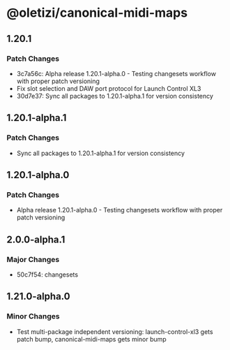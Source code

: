 # @oletizi/canonical-midi-maps

## 1.20.1

### Patch Changes

- 3c7a56c: Alpha release 1.20.1-alpha.0 - Testing changesets workflow with proper patch versioning
- Fix slot selection and DAW port protocol for Launch Control XL3
- 30d7e37: Sync all packages to 1.20.1-alpha.1 for version consistency

## 1.20.1-alpha.1

### Patch Changes

- Sync all packages to 1.20.1-alpha.1 for version consistency

## 1.20.1-alpha.0

### Patch Changes

- Alpha release 1.20.1-alpha.0 - Testing changesets workflow with proper patch versioning

## 2.0.0-alpha.1

### Major Changes

- 50c7f54: changesets

## 1.21.0-alpha.0

### Minor Changes

- Test multi-package independent versioning: launch-control-xl3 gets patch bump, canonical-midi-maps gets minor bump
